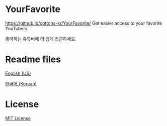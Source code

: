 # YourFavorite
https://github.io/cottons-kr/YourFavorite/
Get easier access to your favorite YouTubers.

좋아하는 유튜버에 더 쉽게 접근하세요.

# Readme files
[English (US)](https://github.com/cottons-kr/YourFavorite/blob/main/README-us.md)

[한국어 (Korean)](https://github.com/cottons-kr/YourFavorite/blob/main/README-kr.md)

# License
[MIT License](https://github.com/cottons-kr/YourFavorite/blob/main/LICENSE)
